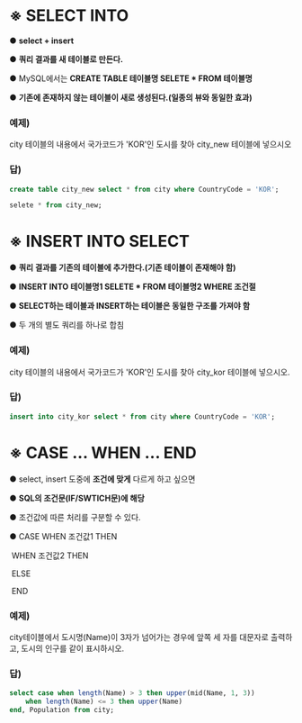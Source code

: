 # ※ SELECT INTO

● **select + insert**

● **쿼리 결과를 새 테이블로 만든다.**

● MySQL에서는 **CREATE TABLE 테이블명 SELETE * FROM 테이블명**

● **기존에 존재하지 않는 테이블이 새로 생성된다.(일종의 뷰와 동일한 효과)**



### 예제)

city 테이블의 내용에서 국가코드가 'KOR'인 도시를 찾아 city_new 테이블에 넣으시오



### 답)

```SQL
create table city_new select * from city where CountryCode = 'KOR';

selete * from city_new;
```





# ※ INSERT INTO SELECT

● **쿼리 결과를 기존의 테이블에 추가한다.(기존 테이블이 존재해야 함)**

● **INSERT INTO 테이블명1 SELETE * FROM 테이블명2 WHERE 조건절**

● **SELECT하는 테이블과 INSERT하는 테이블은 동일한 구조를 가져야 함**

● 두 개의 별도 쿼리를 하나로 합침



### 예제) 

city 테이블의 내용에서 국가코드가 'KOR'인 도시를 찾아 city_kor 테이블에 넣으시오.



### 답)

```sql
insert into city_kor select * from city where CountryCode = 'KOR';
```





# ※ CASE ... WHEN ... END

● select, insert 도중에 **조건에 맞게** 다르게 하고 싶으면

● **SQL의 조건문(IF/SWTICH문)에 해당**

● 조건값에 따른 처리를 구분할 수 있다.

● CASE WHEN 조건값1 THEN

​           WHEN 조건값2 THEN

​           ELSE

​	 END



### 예제)

city테이블에서 도시명(Name)이 3자가 넘어가는 경우에 앞쪽 세 자를 대문자로 출력하고, 도시의 인구를 같이 표시하시오.



### 답)

```SQL
select case when length(Name) > 3 then upper(mid(Name, 1, 3))
	when length(Name) <= 3 then upper(Name)
end, Population from city;
```

